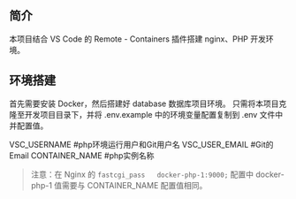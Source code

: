 ## 简介

本项目结合 VS Code 的 Remote - Containers 插件搭建 nginx、PHP 开发环境。

## 环境搭建

首先需要安装 Docker，然后搭建好 database 数据库项目环境。
只需将本项目克隆至开发项目目录下，并将 .env.example 中的环境变量配置复制到 .env 文件中并配置值。

VSC_USERNAME #php环境运行用户和Git用户名
VSC_USER_EMAIL #Git的Email
CONTAINER_NAME #php实例名称

>注意：在 Nginx 的 `fastcgi_pass   docker-php-1:9000;` 配置中 docker-php-1 值需要与 CONTAINER_NAME 配置值相同。